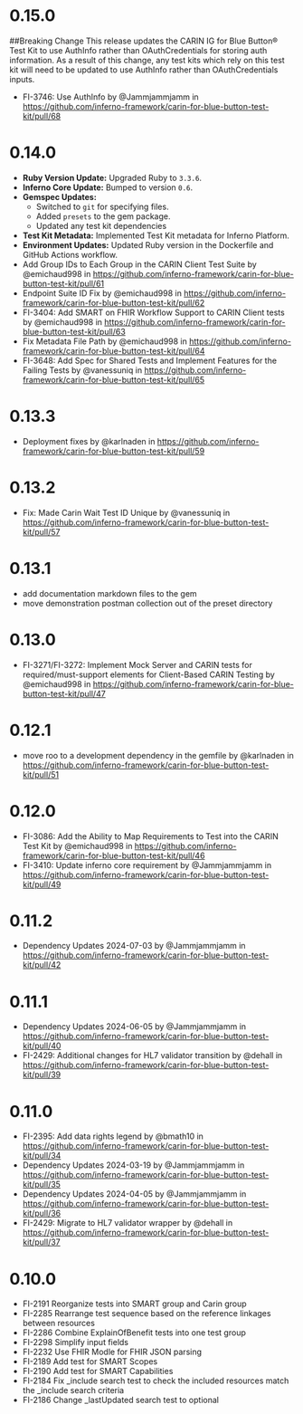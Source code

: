 # 0.15.0
##Breaking Change
This release updates the CARIN IG for Blue Button® Test Kit to use AuthInfo
rather than OAuthCredentials for storing auth information. As a result of this
change, any test kits which rely on this test kit will need to be updated to use
AuthInfo rather than OAuthCredentials inputs.

* FI-3746: Use AuthInfo by @Jammjammjamm in https://github.com/inferno-framework/carin-for-blue-button-test-kit/pull/68

# 0.14.0

* **Ruby Version Update:** Upgraded Ruby to `3.3.6`.
* **Inferno Core Update:** Bumped to version `0.6`.
* **Gemspec Updates:**
  * Switched to `git` for specifying files.
  * Added `presets` to the gem package.
  * Updated any test kit dependencies
* **Test Kit Metadata:** Implemented Test Kit metadata for Inferno Platform.
* **Environment Updates:** Updated Ruby version in the Dockerfile and GitHub Actions workflow.
* Add Group IDs to Each Group in the CARIN Client Test Suite by @emichaud998 in https://github.com/inferno-framework/carin-for-blue-button-test-kit/pull/61
* Endpoint Suite ID Fix by @emichaud998 in https://github.com/inferno-framework/carin-for-blue-button-test-kit/pull/62
* FI-3404: Add SMART on FHIR Workflow Support to CARIN Client tests by @emichaud998 in https://github.com/inferno-framework/carin-for-blue-button-test-kit/pull/63
* Fix Metadata File Path by @emichaud998 in https://github.com/inferno-framework/carin-for-blue-button-test-kit/pull/64
* FI-3648: Add Spec for Shared Tests and Implement Features for the Failing Tests by @vanessuniq in https://github.com/inferno-framework/carin-for-blue-button-test-kit/pull/65

# 0.13.3

* Deployment fixes by @karlnaden in https://github.com/inferno-framework/carin-for-blue-button-test-kit/pull/59

# 0.13.2

* Fix: Made Carin Wait Test ID Unique by @vanessuniq in https://github.com/inferno-framework/carin-for-blue-button-test-kit/pull/57

# 0.13.1

* add documentation markdown files to the gem
* move demonstration postman collection out of the preset directory

# 0.13.0

* FI-3271/FI-3272: Implement Mock Server and CARIN tests for required/must-support elements for Client-Based CARIN Testing by @emichaud998 in https://github.com/inferno-framework/carin-for-blue-button-test-kit/pull/47

# 0.12.1

* move roo to a development dependency in the gemfile by @karlnaden in https://github.com/inferno-framework/carin-for-blue-button-test-kit/pull/51

# 0.12.0

* FI-3086: Add the Ability to Map Requirements to Test into the CARIN Test Kit by @emichaud998 in https://github.com/inferno-framework/carin-for-blue-button-test-kit/pull/46
* FI-3410: Update inferno core requirement by @Jammjammjamm in https://github.com/inferno-framework/carin-for-blue-button-test-kit/pull/49

# 0.11.2

* Dependency Updates 2024-07-03 by @Jammjammjamm in https://github.com/inferno-framework/carin-for-blue-button-test-kit/pull/42

# 0.11.1

* Dependency Updates 2024-06-05 by @Jammjammjamm in https://github.com/inferno-framework/carin-for-blue-button-test-kit/pull/40
* FI-2429: Additional changes for HL7 validator transition by @dehall in https://github.com/inferno-framework/carin-for-blue-button-test-kit/pull/39

# 0.11.0

* FI-2395: Add data rights legend by @bmath10 in
  https://github.com/inferno-framework/carin-for-blue-button-test-kit/pull/34
* Dependency Updates 2024-03-19 by @Jammjammjamm in
  https://github.com/inferno-framework/carin-for-blue-button-test-kit/pull/35
* Dependency Updates 2024-04-05 by @Jammjammjamm in
  https://github.com/inferno-framework/carin-for-blue-button-test-kit/pull/36
* FI-2429: Migrate to HL7 validator wrapper by @dehall in
  https://github.com/inferno-framework/carin-for-blue-button-test-kit/pull/37

# 0.10.0

* FI-2191 Reorganize tests into SMART group and Carin group
* FI-2285 Rearrange test sequence based on the reference linkages between resources
* FI-2286 Combine ExplainOfBenefit tests into one test group
* FI-2298 Simplify input fields
* FI-2232 Use FHIR Modle for FHIR JSON parsing
* FI-2189 Add test for SMART Scopes
* FI-2190 Add test for SMART Capabilities
* FI-2184 Fix _include search test to check the included resources match the _include search criteria
* FI-2186 Change _lastUpdated search test to optional
